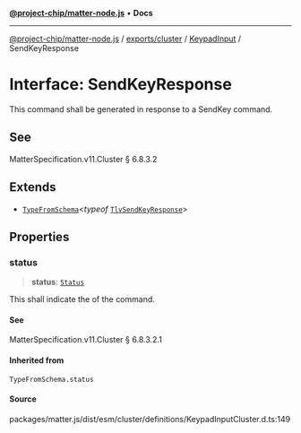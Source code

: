 [**@project-chip/matter-node.js**](../../../../../README.md) • **Docs**

***

[@project-chip/matter-node.js](../../../../../modules.md) / [exports/cluster](../../../README.md) / [KeypadInput](../README.md) / SendKeyResponse

# Interface: SendKeyResponse

This command shall be generated in response to a SendKey command.

## See

MatterSpecification.v11.Cluster § 6.8.3.2

## Extends

- [`TypeFromSchema`](../../../../tlv/README.md#typefromschemas)\<*typeof* [`TlvSendKeyResponse`](../README.md#tlvsendkeyresponse)\>

## Properties

### status

> **status**: [`Status`](../enumerations/Status.md)

This shall indicate the of the command.

#### See

MatterSpecification.v11.Cluster § 6.8.3.2.1

#### Inherited from

`TypeFromSchema.status`

#### Source

packages/matter.js/dist/esm/cluster/definitions/KeypadInputCluster.d.ts:149
